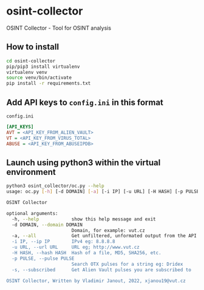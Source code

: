 # osint-collector
OSINT Collector - Tool for OSINT analysis

## How to install

```bash
cd osint-collector
pip/pip3 install virtualenv
virtualenv venv
source venv/bin/activate
pip install -r requirements.txt
```

## Add API keys to `config.ini` in this format
`config.ini`

```ini
[API_KEYS]
AVT = <API_KEY_FROM_ALIEN_VAULT>
VT = <API_KEY_FROM_VIRUS_TOTAL>
ABUSE = <API_KEY_FROM_ABUSEIPDB>
```

## Launch using python3 within the virtual environment

```bash
python3 osint_collector/oc.py --help
usage: oc.py [-h] [-d DOMAIN] [-a] [-i IP] [-u URL] [-H HASH] [-p PULSE] [-s]

OSINT Collector

optional arguments:
  -h, --help            show this help message and exit
  -d DOMAIN, --domain DOMAIN
                        Domain, for example: vut.cz
  -a, --all             Get unfiltered, unformated output from the API's.
  -i IP, --ip IP        IPv4 eg: 8.8.8.8
  -u URL, --url URL     URL eg; http://www.vut.cz
  -H HASH, --hash HASH  Hash of a file, MD5, SHA256, etc.
  -p PULSE, --pulse PULSE
                        Search OTX pulses for a string eg: Dridex
  -s, --subscribed      Get Alien Vault pulses you are subscribed to

OSINT Collector, Written by Vladimir Janout, 2022, xjanou19@vut.cz
```

